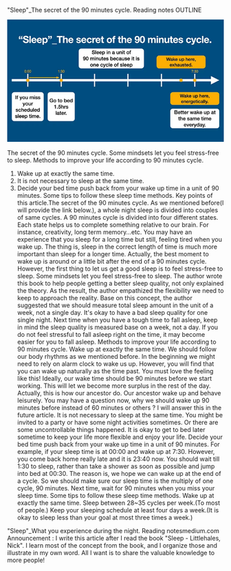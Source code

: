 "Sleep"_The secret of the 90 minutes cycle.
Reading notes
OUTLINE

![image](../assets/images/blog/sleep3.jpg)

The secret of the 90 minutes cycle.
Some mindsets let you feel stress-free to sleep.
Methods to improve your life according to 90 minutes cycle.
  1. Wake up at exactly the same time.
  2. It is not necessary to sleep at the same time.
  3. Decide your bed time push back from your wake up time in a unit of 90 minutes.
Some tips to follow these sleep time methods.
Key points of this article.The secret of the 90 minutes cycle.
As we mentioned before(I will provide the link below.), a whole night sleep is divided into couples of same cycles. A 90 minutes cycle is divided into four different states. Each state helps us to complete something relative to our brain. For instance, creativity, long term memory…etc.
You may have an experience that you sleep for a long time but still, feeling tired when you wake up. The thing is, sleep in the correct length of time is much more important than sleep for a longer time. Actually, the best moment to wake up is around or a little bit after the end of a 90 minutes cycle.
However, the first thing to let us get a good sleep is to feel stress-free to sleep.
Some mindsets let you feel stress-free to sleep.
The author wrote this book to help people getting a better sleep quality, not only explained the theory. As the result, the author empathized the flexibility we need to keep to approach the reality. Base on this concept, the author suggested that we should measure total sleep amount in the unit of a week, not a single day. It's okay to have a bad sleep quality for one single night.
Next time when you have a tough time to fall asleep, keep in mind the sleep quality is measured base on a week, not a day. If you do not feel stressful to fall asleep right on the time, it may become easier for you to fall asleep.
Methods to improve your life according to 90 minutes cycle.
Wake up at exactly the same time.
We should follow our body rhythms as we mentioned before. In the beginning we might need to rely on alarm clock to wake us up. However, you will find that you can wake up naturally as the time past. You must love the feeling like this!
Ideally, our wake time should be 90 minutes before we start working. This will let we become more surplus in the rest of the day. Actually, this is how our ancestor do. Our ancestor wake up and behave leisurely. You may have a question now, why we should wake up 90 minutes before instead of 60 minutes or others ? I will answer this in the future article.
It is not necessary to sleep at the same time.
You might be invited to a party or have some night activities sometimes. Or there are some uncontrollable things happened. It is okay to get to bed later sometime to keep your life more flexible and enjoy your life.
Decide your bed time push back from your wake up time in a unit of 90 minutes.
For example, if your sleep time is at 00:00 and wake up at 7:30. However, you come back home really late and it is 23:40 now. You should wait till 1:30 to sleep, rather than take a shower as soon as possible and jump into bed at 00:30.
The reason is, we hope we can wake up at the end of a cycle. So we should make sure our sleep time is the multiply of one cycle, 90 minutes. Next time, wait for 90 minutes when you miss your sleep time.
Some tips to follow these sleep time methods.
Wake up at exactly the same time.
Sleep between 28~35 cycles per week.(To most of people.)
Keep your sleeping schedule at least four days a week.(It is okay to sleep less than your goal at most three times a week.)

"Sleep"_What you experience during the night.
Reading notesmedium.com
Announcement : I write this article after I read the book "Sleep - Littlehales, Nick". I learn most of the concept from the book, and I organize those and illustrate in my own word. All I want is to share the valuable knowledge to more people!
